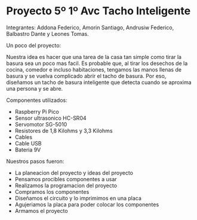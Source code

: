 <h1> Proyecto 5º 1º Avc 
Tacho Inteligente</h1>

<html>
<body>
<p>Integrantes: Addona Federico, Amorin Santiago, Andrusiw Federico, Balbastro Dante y Leones Tomas.</p>
</body>
</html>
Un poco del proyecto:

Nuestra idea es hacer que una tarea de la casa tan simple como tirar la basura sea un poco mas facil. Es probable que, al tirar los desechos de la cocina, comedor e incluso habitaciones, tengamos las manos llenas de basura y se vuelva complicado abrir el tacho de basura. Por eso, diseñamos un tacho de basura inteligente que detecta cuando se aproxima una persona y se abre. 

Componentes utilizados:

- Raspberry Pi Pico
- Sensor ultrasonico HC-SR04
- Servomotor SG-5010
- Resistores de 1,8 Kilohms y 3,3 Kilohms
- Cables
- Cable USB
- Bateria 9V
  
Nuestros pasos fueron:
- La planeacion del proyecto y ideas del proyecto
- Pensamos procibles componentes a usar
- Realizamos la programacion del proyecto
- Compramos los componentes
- Diseñamos el circuito y lo imprimimos en una placa
- Agujeriamos la placa para poder colocar los componentes
- Armamos el proyecto 


